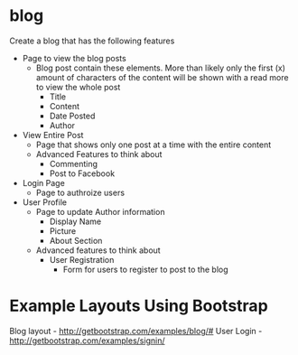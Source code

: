 # blog

Create a blog that has the following features
- Page to view the blog posts
	- Blog post contain these elements. More than likely only the first (x) amount of characters of the content will be shown with a read more to view the whole post
		- Title
		- Content
		- Date Posted
		- Author
- View Entire Post
	- Page that shows only one post at a time with the entire content
	- Advanced Features to think about
		- Commenting
		- Post to Facebook
- Login Page
	- Page to authroize users
- User Profile
	- Page to update Author information
		- Display Name
		- Picture
		- About Section
	- Advanced features to think about
		- User Registration
			- Form for users to register to post to the blog
			
# Example Layouts Using Bootstrap
Blog layout - http://getbootstrap.com/examples/blog/#
User Login - http://getbootstrap.com/examples/signin/

	